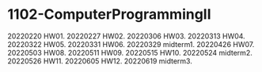 # 1102-ComputerProgrammingII

20220220 HW01. 
20220227 HW02. 
20220306 HW03. 
20220313 HW04. 
20220322 HW05. 
20220331 HW06. 
20220329 midterm1. 
20220426 HW07. 
20220503 HW08. 
20220511 HW09. 
20220515 HW10. 
20220524 midterm2. 
20220526 HW11. 
20220605 HW12. 
20220619 midterm3. 
